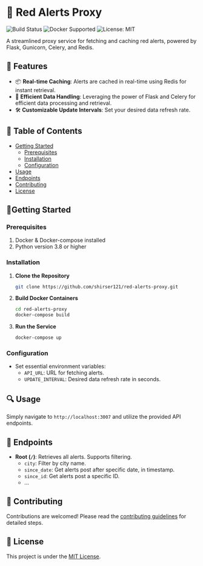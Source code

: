 # 🚨 Red Alerts Proxy 

![Build Status](https://img.shields.io/badge/build-passing-brightgreen)
![Docker Supported](https://img.shields.io/badge/docker-supported-299ce8)
![License: MIT](https://img.shields.io/badge/license-MIT-blue)

A streamlined proxy service for fetching and caching red alerts, powered by Flask, Gunicorn, Celery, and Redis.

## 🚀 Features

- 📦 **Real-time Caching**: Alerts are cached in real-time using Redis for instant retrieval.
- 🔧 **Efficient Data Handling**: Leveraging the power of Flask and Celery for efficient data processing and retrieval.
- 🛠️ **Customizable Update Intervals**: Set your desired data refresh rate.
  
## 📖 Table of Contents

- [Getting Started](#-getting-started)
  - [Prerequisites](#prerequisites)
  - [Installation](#installation)
  - [Configuration](#configuration)
- [Usage](#-usage)
- [Endpoints](#-endpoints)
- [Contributing](#-contributing)
- [License](#-license)

## 🏁Getting Started

### Prerequisites

1. Docker & Docker-compose installed
2. Python version 3.8 or higher

### Installation

1. **Clone the Repository**
    ```bash
    git clone https://github.com/shirser121/red-alerts-proxy.git
    ```

2. **Build Docker Containers**
    ```bash
    cd red-alerts-proxy
    docker-compose build
    ```

3. **Run the Service**
    ```bash
    docker-compose up
    ```

### Configuration

- Set essential environment variables:
  - `API_URL`: URL for fetching alerts.
  - `UPDATE_INTERVAL`: Desired data refresh rate in seconds.

## 🔍 Usage

Simply navigate to `http://localhost:3007` and utilize the provided API endpoints.

## 🚀 Endpoints

- **Root (`/`)**: Retrieves all alerts. Supports filtering.
  - `city`: Filter by city name.
  - `since_date`: Get alerts post after specific date, in timestamp.
  - `since_id`: Get alerts post a specific ID.
  - ...

## 🤝 Contributing

Contributions are welcomed! Please read the [contributing guidelines](./CONTRIBUTING.md) for detailed steps.

## 📜 License

This project is under the [MIT License](./LICENSE.md).
